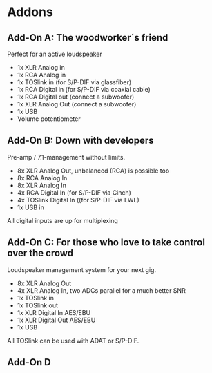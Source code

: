 # Addons


## Add-On A: The woodworker´s friend

Perfect for an active loudspeaker 

- 1x XLR Analog in
- 1x RCA Analog in
- 1x TOSlink in (for S/P-DIF via glassfiber)
- 1x RCA Digital in (for S/P-DIF via coaxial cable)
- 1x RCA Digital out (connect a subwoofer)
- 1x XLR Analog Out (connect a subwoofer)
- 1x USB
- Volume potentiometer


## Add-On B: Down with developers

Pre-amp / 7.1-management without limits.

- 8x XLR Analog Out, unbalanced (RCA) is possible too
- 8x RCA Analog In
- 8x XLR Analog In
- 4x RCA Digital In (for S/P-DIF via Cinch)
- 4x TOSlink Digital In ((for S/P-DIF via LWL)
- 1x USB in

All digital inputs are up for multiplexing


## Add-On C: For those who love to take control over the crowd

Loudspeaker management system for your next gig.

- 8x XLR Analog Out
- 4x XLR Analog In, two ADCs parallel for a much better SNR
- 1x TOSlink in
- 1x TOSlink out
- 1x XLR Digital In AES/EBU
- 1x XLR Digital Out AES/EBU
- 1x USB

All TOSlink can be used with ADAT or S/P-DIF.


## Add-On D
